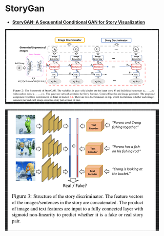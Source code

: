 # StoryGan

* [**StoryGAN: A Sequential Conditional GAN for Story Visualization**](https://arxiv.org/abs/1812.02784.pdf)

![](<images/2020-07-22-00-51-46 (2).png>)

![](<images/2020-07-22-00-53-06 (1).png>)

